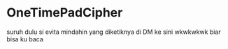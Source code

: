 # OneTimePadCipher
suruh dulu si evita mindahin yang diketiknya di DM ke sini wkwkwkwk biar bisa ku baca
